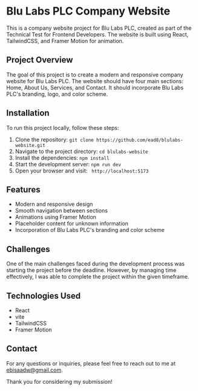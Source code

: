
# Blu Labs PLC Company Website

This is a company website project for Blu Labs PLC, created as part of the Technical Test for Frontend Developers. The website is built using React, TailwindCSS, and Framer Motion for animation.

## Project Overview

The goal of this project is to create a modern and responsive company website for Blu Labs PLC. The website should have four main sections: Home, About Us, Services, and Contact. It should incorporate Blu Labs PLC's branding, logo, and color scheme.

## Installation

To run this project locally, follow these steps:

1. Clone the repository: `git clone https://github.com/ead8/blulabs-website.git`
2. Navigate to the project directory: `cd blulabs-website`
3. Install the dependencies: `npm install`
4. Start the development server: `npm run dev`
5. Open your browser and visit: ` http://localhost:5173`

## Features

- Modern and responsive design
- Smooth navigation between sections
- Animations using Framer Motion
- Placeholder content for unknown information
- Incorporation of Blu Labs PLC's branding and color scheme

## Challenges

One of the main challenges faced during the development process was starting the project before the deadline. However, by managing time effectively, I was able to complete the project within the given timeframe.

## Technologies Used

- React
- vite
- TailwindCSS
- Framer Motion

## Contact

For any questions or inquiries, please feel free to reach out to me at ebisaadw@gmail.com.

Thank you for considering my submission!
